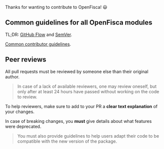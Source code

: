 Thanks for wanting to contribute to OpenFisca! :smiley:

## Common guidelines for all OpenFisca modules

TL;DR: [GitHub Flow](https://guides.github.com/introduction/flow/) and [SemVer](http://semver.org/).

[Common contributor guidelines](https://doc.openfisca.fr/contribute/guidelines.html).


## Peer reviews

All pull requests must be reviewed by someone else than their original author.

> In case of a lack of available reviewers, one may review oneself, but only after at least 24 hours have passed without working on the code to review.

To help reviewers, make sure to add to your PR a **clear text explanation** of your changes.

In case of breaking changes, you **must** give details about what features were deprecated.

> You must also provide guidelines to help users adapt their code to be compatible with the new version of the package.

